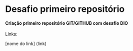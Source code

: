 # Desafio primeiro repositório

#### Criação primeiro repositório GIT/GITHUB com desafio DIO



Links:

[nome do link] (link)



